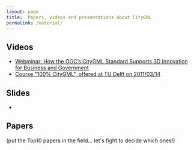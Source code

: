 ```yaml
---
layout: page
title:  Papers, videos and presentations about CityGML
permalink: /material/
---
```



## Videos

  - [Webminar: How the OGC’s CityGML Standard Supports 3D Innovation for Business and Government](http://www.directionsmag.com/webinars/view/ogc-placeholder/216618)
  - [Course "100% CityGML", offered at TU Delft on 2011/03/14](http://collegerama.tudelft.nl/mediasite/SilverlightPlayer/Default.aspx?peid=7b440617cd1342b0b5b006fc0f6563ef1d)


## Slides

  - 

## Papers

(put the Top10 papers in the field... let's fight to decide which ones!)